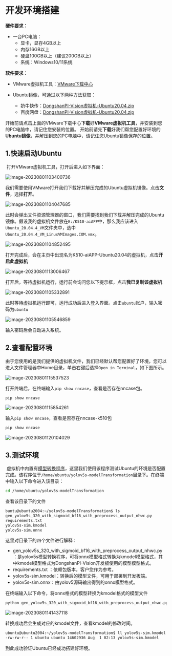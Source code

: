 # 开发环境搭建

**硬件要求：**

- 一台PC电脑：
  - 显卡，显存4GB以上
  - 内存16GB以上
  - 硬盘100GB以上（建议200GB以上）
  - 系统：Windows10/11系统

**软件要求：**

- VMware虚拟机工具：[VMware下载中心](https://www.vmware.com/cn/products/workstation-pro/workstation-pro-evaluation.html)

- Ubuntu镜像，可通过以下两种方法获取：
  - 奶牛快传：[DongshanPI-Vision虚拟机-Ubuntu20.04.zip](https://dongshanpi.cowtransfer.com/s/386fc0c0310946) 
  - 百度网盘：[DongshanPI-Vision虚拟机-Ubuntu20.04.zip](https://pan.baidu.com/s/1LbkblZvlbsXiJWH-mzFsWw?pwd=blgh)




开始前请点击上面的VMware下载中心**下载**好**VMware虚拟机工具**，并安装到您的PC电脑中，请记住您安装的位置。
开始前请先**下载**好我们帮您配置好环境的**Ubuntu镜像**，并解压到您的PC电脑中，请记住您Ubuntu镜像保存的位置。



## 1.快速启动Ubuntu

​	打开VMware虚拟机工具，打开后进入如下界面：

![image-20230801103400736](http://photos.100ask.net/canaan-docs/image-20230801103400736.png)

我们需要使用VMware打开我们下载好并解压完成的Ubuntu虚拟机镜像。点击**文件**，选择**打开**。

![image-20230801104047685](http://photos.100ask.net/canaan-docs/image-20230801104047685.png)

此时会弹出文件资源管理器的窗口，我们需要找到我们下载并解压完成的Ubuntu镜像。假设我的虚拟机文件放在`E:/K510-aiAPP`中，那么我应该进入`Ubuntu_20.04.4_VM`文件夹中，选中`Ubuntu_20.04.4_VM_LinuxVMImages.COM.vmx`。

![image-20230801104852495](http://photos.100ask.net/canaan-docs/image-20230801104852495.png)

打开完成后，会在主页中出现名为K510-aiAPP-Ubuntu20.04的虚拟机，点击**开启此虚拟机**

![image-20230801113006467](http://photos.100ask.net/canaan-docs/image-20230801113006467.png)

打开后，等待虚拟机运行，运行前会询问您以下提示框，点击**我已复制该虚拟机**

![image-20230801105332891](http://photos.100ask.net/canaan-docs/image-20230801105332891.png)

此时等待虚拟机运行即可，运行成功后进入登入界面。点击`ubuntu`账户，输入密码为`ubuntu`

![image-20230801105546859](http://photos.100ask.net/canaan-docs/image-20230801105546859.png)

输入密码后会自动进入系统。



## 2.查看配置环境

​	由于您使用的是我们提供的虚拟机文件，我们已经默认帮您配置好了环境，您可以进入文件管理器中Home目录，单击右键后选择`Open in Terminal`，如下图所示。

![image-20230801115537523](http://photos.100ask.net/canaan-docs/image-20230801115537523.png)

打开终端后，在终端输入`pip show nncase`，查看是否存在nncase包。

```bash
pip show nncase
```

![image-20230801115854261](http://photos.100ask.net/canaan-docs/image-20230801115854261.png)

输入`pip show nncase`，查看是否存在nncase-k510包

```bash
pip show nncase
```

![image-20230801120104029](http://photos.100ask.net/canaan-docs/image-20230801120104029.png)

## 3.测试环境

​	虚拟机中内置有[模型转换程序](https://dongshanpi.cowtransfer.com/s/b70eced85b0d46)，这里我们使用该程序测试Ubuntu的环境是否配置完成。该程序位于`/home/ubuntu/yolov5s-modelTransformation`目录下。在终端中输入以下命令进入该目录：

```bash
cd /home/ubuntu/yolov5s-modelTransformation
```

查看该目录下的文件

```bash
buntu@ubuntu2004:~/yolov5s-modelTransformation$ ls
gen_yolov5s_320_with_sigmoid_bf16_with_preprocess_output_nhwc.py
requirements.txt
yolov5s-sim.kmodel
yolov5s-sim.onnx
```

这里对目录下的四个文件进行解释：

- gen_yolov5s_320_with_sigmoid_bf16_with_preprocess_output_nhwc.py：是yolov5s模型转换程序，可将onnx模型格式转换为kmodel模型格式，其中kmodel模型格式为DongshanPI-Vision开发板使用的模型模型格式。
- requirements.txt ：依赖包版本，客户您作为参考。
- yolov5s-sim.kmodel：转换后的模型文件，可用于部署到开发板端。
- yolov5s-sim.onnx：由yolov5源码输出得到的onnx模型格式。



在终端输入以下命令，将onnx格式的模型转换为kmodel格式的模型文件

```bash
python gen_yolov5s_320_with_sigmoid_bf16_with_preprocess_output_nhwc.py --target k510   --dump_dir ./tmp --onnx ./yolov5s-sim.onnx --kmodel ./yolov5s-sim.kmodel
```

![image-20230801141437118](http://photos.100ask.net/canaan-docs/image-20230801141437118.png)

转换成功后会生成对应的kmodel文件，查看kmodel的修改时间。

```bash
ubuntu@ubuntu2004:~/yolov5s-modelTransformation$ ll yolov5s-sim.kmodel 
-rw-rw-r-- 1 ubuntu ubuntu 14602936 Aug  1 02:13 yolov5s-sim.kmodel
```



到此成功验证Ubuntu已经成功搭建好环境。
